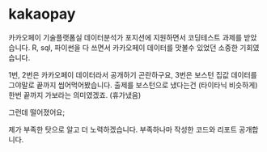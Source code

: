 # kakaopay

카카오페이 기술플랫폼실 데이터분석가 포지션에 지원하면서 코딩테스트 과제를 받았습니다. R, sql, 파이썬을 다 쓰면서 카카오페이 데이터를 맛볼수 있었던 소중한 기회였습니다.


1번, 2번은 카카오페이 데이터라서 공개하기 곤란하구요, 3번은 보스턴 집값 데이터를 그야말로 끝까지 씹어먹어봤습니다.  출제를 보스턴으로 냈다는건 (타이타닉 비슷하게) 한번 끝까지 가보라는 의미였겠죠. (휴가냈음)


그런데 떨어졌어요;


제가 부족한 탓으로 알고 더 노력하겠습니다. 부족하나마 작성한 코드와 리포트 공개합니다.
